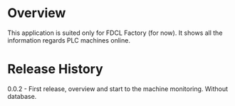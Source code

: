 # Overview
This application is suited only for FDCL Factory (for now). It shows all the information regards PLC machines online. 

# Release History
0.0.2 - First release, overview and start to the machine monitoring. Without database.